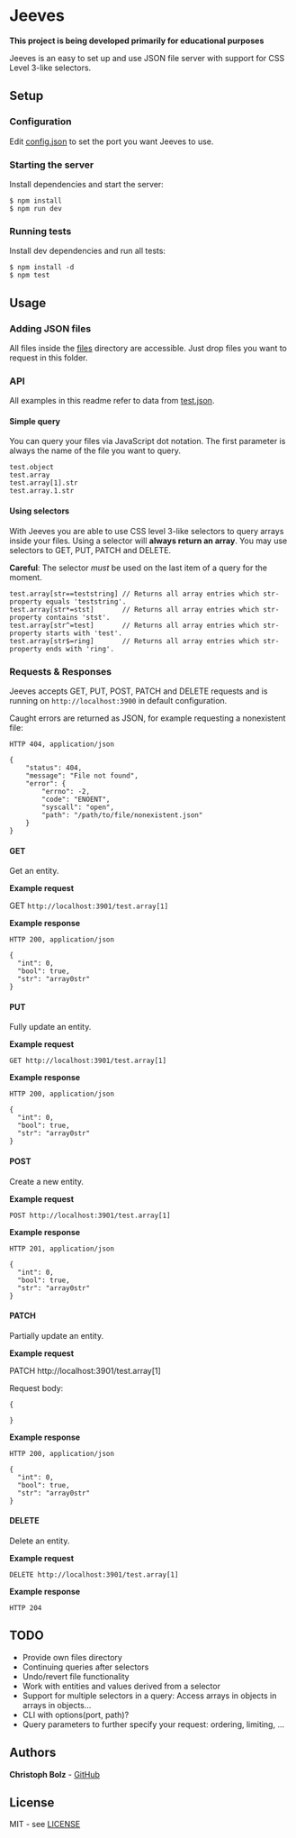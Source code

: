# Jeeves

**This project is being developed primarily for educational purposes**

Jeeves is an easy to set up and use JSON file server with support for CSS Level 3-like selectors.

## Setup

### Configuration

Edit [config.json](config.json) to set the port you want Jeeves to use.

### Starting the server

Install dependencies and start the server:

```
$ npm install
$ npm run dev
```

### Running tests

Install dev dependencies and run all tests:

```
$ npm install -d
$ npm test
```

## Usage

### Adding JSON files

All files inside the [files](files) directory are accessible. Just drop files you want to request in this folder.

### API

All examples in this readme refer to data from [test.json](files/test.json).

#### Simple query

You can query your files via JavaScript dot notation.
The first parameter is always the name of the file you want to query.

```
test.object
test.array
test.array[1].str
test.array.1.str
```

#### Using selectors

With Jeeves you are able to use CSS level 3-like selectors to query arrays inside your files.
Using a selector will **always return an array**.
You may use selectors to GET, PUT, PATCH and DELETE.

**Careful**: The selector *must* be used on the last item of a query for the moment.

```
test.array[str==teststring] // Returns all array entries which str-property equals 'teststring'.
test.array[str*=stst]       // Returns all array entries which str-property contains 'stst'.
test.array[str^=test]       // Returns all array entries which str-property starts with 'test'.
test.array[str$=ring]       // Returns all array entries which str-property ends with 'ring'.
```

### Requests & Responses

Jeeves accepts GET, PUT, POST, PATCH and DELETE requests and is running on 
`http://localhost:3900` in default configuration.

Caught errors are returned as JSON, for example requesting a nonexistent file:

`HTTP 404, application/json`
```
{
    "status": 404,
    "message": "File not found",
    "error": {
        "errno": -2,
        "code": "ENOENT",
        "syscall": "open",
        "path": "/path/to/file/nonexistent.json"
    }
}
```

#### GET

Get an entity.

**Example request**

GET `http://localhost:3901/test.array[1]`

**Example response**

`HTTP 200, application/json`
```
{
  "int": 0,
  "bool": true,
  "str": "array0str"
}
```

#### PUT
Fully update an entity.

**Example request**
```
GET http://localhost:3901/test.array[1]
```

**Example response**

`HTTP 200, application/json`
```
{
  "int": 0,
  "bool": true,
  "str": "array0str"
}
```

#### POST
Create a new entity.

**Example request**
```
POST http://localhost:3901/test.array[1]
```

**Example response**

`HTTP 201, application/json`
```
{
  "int": 0,
  "bool": true,
  "str": "array0str"
}
```

#### PATCH
Partially update an entity.

**Example request**

PATCH http://localhost:3901/test.array[1]

Request body:
```
{

}
```

**Example response**

`HTTP 200, application/json`
```
{
  "int": 0,
  "bool": true,
  "str": "array0str"
}
```

#### DELETE
Delete an entity.

**Example request**
```
DELETE http://localhost:3901/test.array[1]
```

**Example response**

`HTTP 204`

## TODO

- Provide own files directory
- Continuing queries after selectors
- Undo/revert file functionality
- Work with entities and values derived from a selector
- Support for multiple selectors in a query: Access arrays in objects in arrays in objects...
- CLI with options(port, path)?
- Query parameters to further specify your request: ordering, limiting, ...

## Authors

**Christoph Bolz** - [GitHub](https://github.com/chrisbolz)

## License

MIT - see [LICENSE](LICENSE.md)